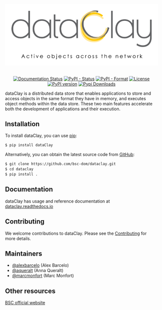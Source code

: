 
<h1 align="center">

![urllib3](https://github.com/bsc-dom/dataclay/blob/main/docs/_static/dataclay-full.png)

</h1>

<p align="center">
  <!-- <a href="https://github.com/bsc-dom/dataclay/actions/workflows/tests.yml"><img alt="Tests" src="https://github.com/bsc-dom/dataclay/actions/workflows/tests.yml/badge.svg" /></a> -->
  <a href="https://dataclay.readthedocs.io/en/latest/?badge=latest"><img alt="Documentation Status" src="https://readthedocs.org/projects/dataclay/badge/?version=latest" /></a>
  <a href="https://pypi.org/project/dataclay/"><img alt="PyPI - Status" src="https://img.shields.io/pypi/status/dataclay" /></a>
  <a href="https://pypi.org/project/dataclay/"><img alt="PyPI - Format" src="https://img.shields.io/pypi/format/dataclay" /></a>
  <a href="https://github.com/bsc-dom/dataclay/blob/main/LICENSE.txt"><img alt="License" src="https://img.shields.io/github/license/bsc-dom/dataclay" /></a>
  <a href="https://badge.fury.io/py/dataclay"><img src="https://badge.fury.io/py/dataclay.svg" alt="PyPI version" height="18"></a>
  <a href="https://pepy.tech/project/dataclay"><img alt="Pypi Downloads" src="https://pepy.tech/badge/dataclay" /></a>
</p>

dataClay is a distributed data store that enables applications to store and access objects in the same format they have in memory, and executes object methods within the data store. These two main features accelerate both the development of applications and their execution.

## Installation

To install dataClay, you can use [pip](https://pip.pypa.io):

```bash
$ pip install dataClay
```

Alternatively, you can obtain the latest source code from [GitHub](https://github.com/bsc-dom/dataclay):

```bash
$ git clone https://github.com/bsc-dom/dataclay.git
$ cd dataclay
$ pip install .
```

## Documentation

dataClay has usage and reference documentation at [dataclay.readthedocs.io](https://dataclay.readthedocs.io/en/latest/)

## Contributing

We welcome contributions to dataClay. Please see the [Contributing](https://dataclay.readthedocs.io/en/latest/contributing.html) for more details.

## Maintainers

- [@alexbarcelo](https://github.com/alexbarcelo) (Alex Barcelo)
- [@aqueralt](https://github.com/aqueralt) (Anna Queralt)
- [@marcmonfort](https://github.com/marcmonfort) (Marc Monfort)

## Other resources

[BSC official website](https://www.bsc.es/dataclay)